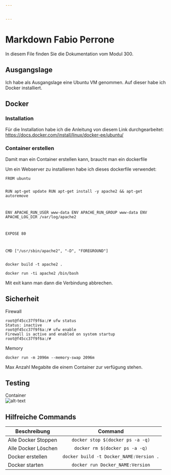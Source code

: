 ```yaml
---


---
```


<h1 id="markdown-fabio-perrone">Markdown Fabio Perrone</h1>
<p>In diesem File finden Sie die Dokumentation vom Modul 300.</p>
<h2 id="ausgangslage">Ausgangslage</h2>
<p>Ich habe als Ausgangslage eine Ubuntu VM genommen. Auf dieser habe ich Docker installiert.</p>
<h2 id="docker">Docker</h2>
<h3 id="installation">Installation</h3>
<p>Für die Installation habe ich die Anleitung von diesem Link durchgearbeitet:<br>
<a href="https://docs.docker.com/install/linux/docker-ee/ubuntu/">https://docs.docker.com/install/linux/docker-ee/ubuntu/</a></p>
<h3 id="container-erstellen">Container erstellen</h3>
<p>Damit man ein Container erstellen kann, braucht man ein dockerfile</p>
<p>Um ein Webserver zu installieren habe ich dieses dockerfile verwendet:</p>
<pre><code>FROM ubuntu

RUN apt-get update
RUN apt-get install -y apache2 &amp;&amp; apt-get autoremove

ENV APACHE_RUN_USER www-data
ENV APACHE_RUN_GROUP www-data
ENV APACHE_LOG_DIR /var/log/apache2

EXPOSE 80

CMD ["/usr/sbin/apache2", "-D", "FOREGROUND"]
</code></pre>
<pre><code>docker build -t apache2 .
</code></pre>
<pre><code>docker run -ti apache2 /bin/bash
</code></pre>
<p>Mit exit kann man dann die Verbindung abbrechen.</p>
<h2 id="sicherheit">Sicherheit</h2>
<p>Firewall</p>
<pre><code>root@f45cc37f9f6a:/# ufw status
Status: inactive
root@f45cc37f9f6a:/# ufw enable
Firewall is active and enabled on system startup
root@f45cc37f9f6a:/#
</code></pre>
<p>Memory</p>
<pre><code>docker run -m 2096m --memory-swap 2096m
</code></pre>
<p>Max Anzahl Megabite die einem Container zur verfügung stehen.</p>
<h2 id="testing">Testing</h2>
<p>Container<br>
<img src="https://perrone.myqnapcloud.com:450/share.cgi/Bildschirmfoto%202018-04-17%20um%2014.15.59.png?ssid=02YbC2K&amp;fid=02YbC2K&amp;path=%2F&amp;filename=Bildschirmfoto%202018-04-17%20um%2014.15.59.png&amp;openfolder=normal&amp;ep=" alt="alt-text"></p>
<h2 id="hilfreiche-commands">Hilfreiche Commands</h2>

<table>
<thead>
<tr>
<th>Beschreibung</th>
<th align="center">Command</th>
</tr>
</thead>
<tbody>
<tr>
<td>Alle Docker Stoppen</td>
<td align="center"><code>docker stop $(docker ps -a -q)</code></td>
</tr>
<tr>
<td>Alle Docker Löschen</td>
<td align="center"><code>docker rm $(docker ps -a -q)</code></td>
</tr>
<tr>
<td>Docker erstellen</td>
<td align="center"><code>docker build -t Docker_NAME:Version .</code></td>
</tr>
<tr>
<td>Docker starten</td>
<td align="center"><code>docker run Docker_NAME:Version</code></td>
</tr>
</tbody>
</table>
